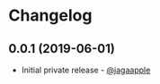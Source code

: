 # Changelog
## 0.0.1 (2019-06-01)
- Initial private release - [@jagaapple](https://github.com/jagaapple)
